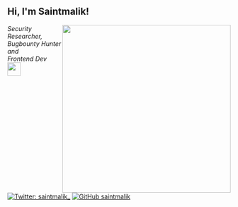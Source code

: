 <h2> Hi, I'm Saintmalik!</h2>
<img align='right' src="https://github-readme-stats.vercel.app/api?username=saintmalik&theme=radical&show_icons=true" width="380">
<p><em>Security Researcher, Bugbounty Hunter and<br>
  Frontend Dev <img src="https://media.giphy.com/media/WUlplcMpOCEmTGBtBW/giphy.gif" width="30"> 
</em></p>

[![Twitter: saintmalik_](https://img.shields.io/twitter/follow/saintmalik_?style=flat-square)](https://twitter.com/saintmalik_)
[![GitHub saintmalik](https://img.shields.io/github/followers/saintmalik?label=follow%20github&style=flat-square)](https://github.com/saintmalik)

<br>

